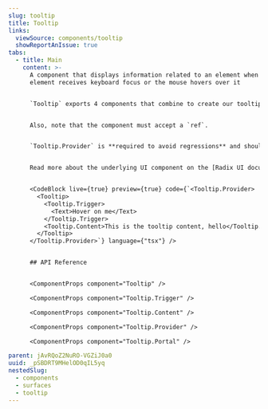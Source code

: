 ```yaml
---
slug: tooltip
title: Tooltip
links:
  viewSource: components/tooltip
  showReportAnIssue: true
tabs:
  - title: Main
    content: >-
      A component that displays information related to an element when the
      element receives keyboard focus or the mouse hovers over it


      `Tooltip` exports 4 components that combine to create our tooltip. The `Tooltip.Trigger` requires a React component child (or passed to `as`) to allow the necessary event bindings and accessible properties to be cloned.


      Also, note that the component must accept a `ref`.


      `Tooltip.Provider` is **required to avoid regressions** and should be included at the root level of the application.


      Read more about the underlying UI component on the [Radix UI documentation site](https://radix-ui.com/primitives/docs/components/tooltip).


      <CodeBlock live={true} preview={true} code={`<Tooltip.Provider>
        <Tooltip>
          <Tooltip.Trigger>
            <Text>Hover on me</Text>
          </Tooltip.Trigger>
          <Tooltip.Content>This is the tooltip content, hello</Tooltip.Content>
        </Tooltip>
      </Tooltip.Provider>`} language={"tsx"} />


      ## API Reference


      <ComponentProps component="Tooltip" />

      <ComponentProps component="Tooltip.Trigger" />

      <ComponentProps component="Tooltip.Content" />

      <ComponentProps component="Tooltip.Provider" />

      <ComponentProps component="Tooltip.Portal" />

parent: jAvRQoZ2NuRO-VGZiJ0a0
uuid: _pSBDRT9MHelOD0qIL5yq
nestedSlug:
  - components
  - surfaces
  - tooltip
---
```

